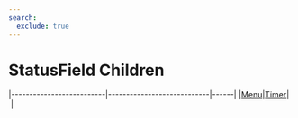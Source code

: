 ```yaml
---
search:
  exclude: true
---
```


<h1 class="heading"><span class="name">StatusField Children</span></h1>

|--------------------------|----------------------------|------|
|[Menu](../objects/menu.md)|[Timer](../objects/timer.md)|&nbsp;|
